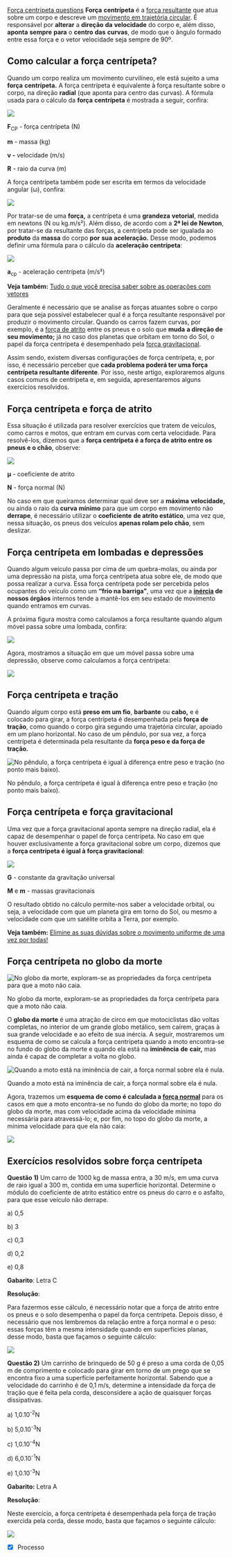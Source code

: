 [Força centrípeta questions](For%C3%A7a%20centr%C3%ADpeta%20questions.md)
**Força** **centrípeta** é a [força resultante](https://mundoeducacao.uol.com.br/fisica/segunda-lei-newton.htm) que atua sobre um corpo e descreve um [movimento em trajetória circular](https://mundoeducacao.uol.com.br/fisica/movimento-circular-uniforme-ou-mcu-1.htm). É responsável por **alterar** a **direção** **da** **velocidade** do corpo e, além disso, **aponta** **sempre** **para** o **centro** **das** **curvas**, de modo que o ângulo formado entre essa força e o vetor velocidade seja sempre de 90º.

**Como calcular a força centrípeta?**
-------------------------------------

Quando um corpo realiza um movimento curvilíneo, ele está sujeito a uma **força** **centrípeta.** A força centrípeta é equivalente à força resultante sobre o corpo, na direção **radial** (que aponta para centro das curvas). A fórmula usada para o cálculo da **força** **centrípeta** é mostrada a seguir, confira:

![](https://static.mundoeducacao.uol.com.br/mundoeducacao/2019/09/forca-centripeta.jpg)

**F**<sub>CP</sub> - força centrípeta (N)

**m** - massa (kg)

**v -** velocidade (m/s)

**R** - raio da curva (m)

A força centrípeta também pode ser escrita em termos da velocidade angular (ω), confira:

![](https://static.mundoeducacao.uol.com.br/mundoeducacao/2019/09/forca-centripeta-velocidade-angular.jpg)

Por tratar-se de uma **força,** a centrípeta é uma **grandeza** **vetorial**, medida em newtons (N ou kg.m/s²). Além disso, de acordo com a **2ª lei de Newton**, por tratar-se da resultante das forças, a centrípeta pode ser igualada ao **produto** da **massa** do corpo **por** **sua** **aceleração.** Desse modo, podemos definir uma fórmula para o cálculo da **aceleração centrípeta**:

![](https://static.mundoeducacao.uol.com.br/mundoeducacao/2019/09/aceleracao-centripeta.jpg)

**a**<sub>cp</sub> - aceleração centrípeta (m/s²)

**Veja** **também:** [Tudo o que você precisa saber sobre as operações com vetores](https://mundoeducacao.uol.com.br/fisica/vetores.htm)

Geralmente é necessário que se analise as forças atuantes sobre o corpo para que seja possível estabelecer qual é a força resultante responsável por produzir o movimento circular. Quando os carros fazem curvas, por exemplo, é a [força de atrito](https://mundoeducacao.uol.com.br/fisica/forca-atrito.htm) entre os pneus e o solo que **muda** **a direção de seu movimento;** já no caso dos planetas que orbitam em torno do Sol, o papel da força centrípeta é desempenhado pela [força gravitacional](https://mundoeducacao.uol.com.br/fisica/a-gravitacao-universal.htm).

Assim sendo, existem diversas configurações de força centrípeta, e, por isso, é necessário perceber que **cada problema poderá ter uma força centrípeta resultante diferente**. Por isso, neste artigo, exploraremos alguns casos comuns de centrípeta e, em seguida, apresentaremos alguns exercícios resolvidos.

**Força centrípeta e força de atrito**
--------------------------------------

Essa situação é utilizada para resolver exercícios que tratem de veículos, como carros e motos, que entram em curvas com certa velocidade. Para resolvê-los, dizemos que a **força centrípeta é a força de atrito entre os pneus e o chão**, observe:

![](https://static.mundoeducacao.uol.com.br/mundoeducacao/2019/09/atrito-e-forca-centripeta.jpg)

**μ** - coeficiente de atrito

**N** - força normal (N)

No caso em que queiramos determinar qual deve ser a **máxima** **velocidade,** ou ainda o raio da **curva** **mínimo** para que um corpo em movimento não **derrape**, é necessário utilizar o **coeficiente** **de atrito estático**, uma vez que, nessa situação, os pneus dos veículos **apenas rolam pelo chão**, sem deslizar.

**Força centrípeta em lombadas e depressões**
---------------------------------------------

Quando algum veículo passa por cima de um quebra-molas, ou ainda por uma depressão na pista, uma força centrípeta atua sobre ele, de modo que possa realizar a curva. Essa força centrípeta pode ser percebida pelos ocupantes do veículo como um **“frio na barriga”**, uma vez que a **[inércia](https://mundoeducacao.uol.com.br/fisica/primeira-lei-newton.htm) de nossos órgãos** internos tende a mantê-los em seu estado de movimento quando entramos em curvas.

A próxima figura mostra como calculamos a força resultante quando algum móvel passa sobre uma lombada, confira:

![](Imagens/Pasted%20image%2020201018232212.png)

Agora, mostramos a situação em que um móvel passa sobre uma depressão, observe como calculamos a força centrípeta:

![](Imagens/Pasted%20image%2020201018232205.png)


**Força centrípeta e tração**
-----------------------------

Quando algum corpo está **preso em um fio**, **barbante** ou **cabo,** e é colocado para girar, a força centrípeta é desempenhada pela **força** **de** **tração**, como quando o corpo gira segundo uma trajetória circular, apoiado em um plano horizontal. No caso de um pêndulo, por sua vez, a força centrípeta é determinada pela resultante da **força peso e da força de tração.**

![No pêndulo, a força centrípeta é igual à diferença entre peso e tração (no ponto mais baixo).](https://static.mundoeducacao.uol.com.br/mundoeducacao/2019/09/forca-centripeta-pendulo.jpg)

No pêndulo, a força centrípeta é igual à diferença entre peso e tração (no ponto mais baixo).

**Força centrípeta e força gravitacional**
------------------------------------------

Uma vez que a força gravitacional aponta sempre na direção radial, ela é capaz de desempenhar o papel de força centrípeta. No caso em que houver exclusivamente a força gravitacional sobre um corpo, dizemos que a **força centrípeta é igual à força gravitacional**:

![](https://static.mundoeducacao.uol.com.br/mundoeducacao/2019/09/forca-centripeta-e-gravitacional.jpg)

**G** - constante da gravitação universal

**M** e **m** - massas gravitacionais

O resultado obtido no cálculo permite-nos saber a velocidade orbital, ou seja, a velocidade com que um planeta gira em torno do Sol, ou mesmo a velocidade com que um satélite orbita a Terra, por exemplo.

**Veja** **também:** [Elimine as suas dúvidas sobre o movimento uniforme de uma vez por todas!](https://mundoeducacao.uol.com.br/fisica/movimento-uniforme.htm)

**Força centrípeta no globo da morte**
--------------------------------------

![No globo da morte, exploram-se as propriedades da força centrípeta para que a moto não caia.](https://static.mundoeducacao.uol.com.br/mundoeducacao/2019/09/globo-da-morte.jpg)

No globo da morte, exploram-se as propriedades da força centrípeta para que a moto não caia.

O **globo da morte** é uma atração de circo em que motociclistas dão voltas completas, no interior de um grande globo metálico, sem caírem, graças à sua grande velocidade e ao efeito de sua inércia. A seguir, mostraremos um esquema de como se calcula a força centrípeta quando a moto encontra-se no fundo do globo da morte e quando ela está na **iminência** **de** **cair,** mas ainda é capaz de completar a volta no globo.

![Quando a moto está na iminência de cair, a força normal sobre ela é nula.](https://static.mundoeducacao.uol.com.br/mundoeducacao/2019/09/globo-da-morte-esquema.jpg)

Quando a moto está na iminência de cair, a força normal sobre ela é nula.

Agora, trazemos um **esquema** **de como é calculada a [força normal](https://mundoeducacao.uol.com.br/fisica/forca-normal.htm)** para os casos em que a moto encontra-se no fundo do globo da morte; no topo do globo da morte, mas com velocidade acima da velocidade mínima necessária para atravessá-lo; e, por fim, no topo do globo da morte, a mínima velocidade para que ela não caia:

![](https://static.mundoeducacao.uol.com.br/mundoeducacao/2019/09/esquema-forca-centripeta-globo-da-morte.jpg)

**Exercícios resolvidos sobre força centrípeta**
------------------------------------------------

**Questão 1)** Um carro de 1000 kg de massa entra, a 30 m/s, em uma curva de raio igual a 300 m, contida em uma superfície horizontal. Determine o módulo do coeficiente de atrito estático entre os pneus do carro e o asfalto, para que esse veículo não derrape.

a) 0,5

b) 3

c) 0,3

d) 0,2

e) 0,8

**Gabarito**: Letra C

**Resolução**:

Para fazermos esse cálculo, é necessário notar que a força de atrito entre os pneus e o solo desempenha o papel da força centrípeta. Depois disso, é necessário que nos lembremos da relação entre a força normal e o peso: essas forças têm a mesma intensidade quando em superfícies planas, desse modo, basta que façamos o seguinte cálculo:

![](https://static.mundoeducacao.uol.com.br/mundoeducacao/2019/09/calculo-coeficiente-de-atrito-exercicio1.jpg)

**Questão 2)** Um carrinho de brinquedo de 50 g é preso a uma corda de 0,05 m de comprimento e colocado para girar em torno de um prego que se encontra fixo a uma superfície perfeitamente horizontal. Sabendo que a velocidade do carrinho é de 0,1 m/s, determine a intensidade da força de tração que é feita pela corda, desconsidere a ação de quaisquer forças dissipativas.

a) 1,0.10<sup>-2</sup>N

b) 5,0.10<sup>-3</sup>N

c) 1,0.10<sup>-4</sup>N

d) 6,0.10<sup>-1</sup>N

e) 1,0.10<sup>-3</sup>N

**Gabarito:** Letra A

**Resolução**:

Neste exercício, a força centrípeta é desempenhada pela força de tração exercida pela corda, desse modo, basta que façamos o seguinte cálculo:

![](https://static.mundoeducacao.uol.com.br/mundoeducacao/2019/09/calculo-da-tracao-exercicio2.jpg)
- [x] Processo